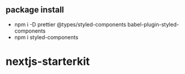 ## package install
- npm i -D prettier @types/styled-components babel-plugin-styled-components
- npm i styled-components 
# nextjs-starterkit
